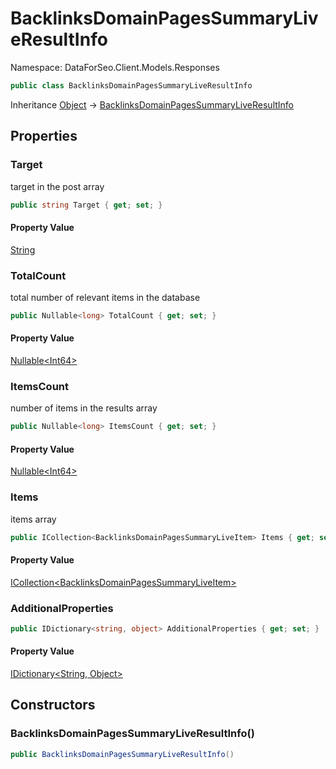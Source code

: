 # BacklinksDomainPagesSummaryLiveResultInfo

Namespace: DataForSeo.Client.Models.Responses

```csharp
public class BacklinksDomainPagesSummaryLiveResultInfo
```

Inheritance [Object](https://docs.microsoft.com/en-us/dotnet/api/system.object) → [BacklinksDomainPagesSummaryLiveResultInfo](./dataforseo.client.models.responses.backlinksdomainpagessummaryliveresultinfo.md)

## Properties

### **Target**

target in the post array

```csharp
public string Target { get; set; }
```

#### Property Value

[String](https://docs.microsoft.com/en-us/dotnet/api/system.string)<br>

### **TotalCount**

total number of relevant items in the database

```csharp
public Nullable<long> TotalCount { get; set; }
```

#### Property Value

[Nullable&lt;Int64&gt;](https://docs.microsoft.com/en-us/dotnet/api/system.nullable-1)<br>

### **ItemsCount**

number of items in the results array

```csharp
public Nullable<long> ItemsCount { get; set; }
```

#### Property Value

[Nullable&lt;Int64&gt;](https://docs.microsoft.com/en-us/dotnet/api/system.nullable-1)<br>

### **Items**

items array

```csharp
public ICollection<BacklinksDomainPagesSummaryLiveItem> Items { get; set; }
```

#### Property Value

[ICollection&lt;BacklinksDomainPagesSummaryLiveItem&gt;](https://docs.microsoft.com/en-us/dotnet/api/system.collections.generic.icollection-1)<br>

### **AdditionalProperties**

```csharp
public IDictionary<string, object> AdditionalProperties { get; set; }
```

#### Property Value

[IDictionary&lt;String, Object&gt;](https://docs.microsoft.com/en-us/dotnet/api/system.collections.generic.idictionary-2)<br>

## Constructors

### **BacklinksDomainPagesSummaryLiveResultInfo()**

```csharp
public BacklinksDomainPagesSummaryLiveResultInfo()
```

